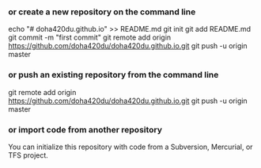 ### or create a new repository on the command line
echo "# doha420du.github.io" >> README.md
git init
git add README.md
git commit -m "first commit"
git remote add origin https://github.com/doha420du/doha420du.github.io.git
git push -u origin master

### or push an existing repository from the command line
git remote add origin https://github.com/doha420du/doha420du.github.io.git
git push -u origin master


### or import code from another repository
You can initialize this repository with code from a Subversion, Mercurial, or TFS project.
